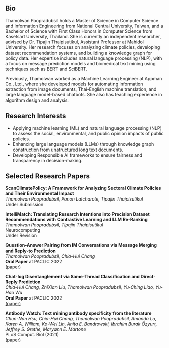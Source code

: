 ## Bio
Thamolwan Poopradubsil holds a Master of Science in Computer Science and Information Engineering from National Central University, Taiwan, and a Bachelor of Science with First Class Honors in Computer Science from Kasetsart University, Thailand. She is currently an independent researcher, advised by Dr. Tipajin Thaipisutikul, Assistant Professor at Mahidol University. Her research focuses on analyzing climate policies, developing dataset recommendation systems, and building a knowledge graph for policy data. Her expertise includes natural language processing (NLP), with a focus on message prediction models and biomedical text mining using techniques such as BERT and SciBERT.

Previously, Thamolwan worked as a Machine Learning Engineer at Appman Co., Ltd., where she developed models for automating information extraction from image documents, Thai-English machine translation, and large language model-based chatbots. She also has teaching experience in algorithm design and analysis.

## Research Interests
- Applying machine learning (ML) and natural language processing (NLP) to assess the social, environmental, and public opinion impacts of public policies.
- Enhancing large language models (LLMs) through knowledge graph construction from unstructured long text documents.
- Developing Responsible AI frameworks to ensure fairness and transparency in decision-making.

## Selected Research Papers
**ScanClimatePolicy: A Framework for Analyzing Sectoral Climate Policies and Their Environmental Impact**  
*Thamolwan Poopradubsil, Panon Latcharote, Tipajin Thaipisutikul*  
Under Submission

**IntelliMatch: Translating Research Intentions into Precision Dataset Recommendations with Contrastive Learning and LLM Re-Ranking**  
*Thamolwan Poopradubsil, Tipajin Thaipisutikul*  
Neurocomputing  
Under Revision

**Question-Answer Pairing from IM
Conversations via Message Merging and Reply-to Prediction**  
*Thamolwan Poopradubsil, Chia-Hui Chang*  
**Oral Paper** at PACLIC 2022  
[(paper)](https://aclanthology.org/2022.paclic-1.2.pdf)

**Chat-log Disentanglement via Same-Thread Classification and Direct-Reply Prediction**  
*Chia-Hui Chang, ZhiXian Liu, Thamolwan Poopradubsil, Yu-Ching Liao, Yu-Hao Wu*  
**Oral Paper** at PACLIC 2022  
[(paper)](https://aclanthology.org/2022.paclic-1.11/)

**Antibody Watch: Text mining antibody specificity from the literature**  
*Chun-Nan Hsu, Chia-Hui Chang, Thamolwan Poopradubsil, Amanda Lo, Karen A. William, Ko-Wei Lin, Anita E. Bandrowski, Ibrahim Burak Özyurt, Jeffrey S. Grethe, Maryann E. Martone*  
PLoS Comput. Biol (2021)  
[(paper)](https://journals.plos.org/ploscompbiol/article?id=10.1371/journal.pcbi.1008967)

